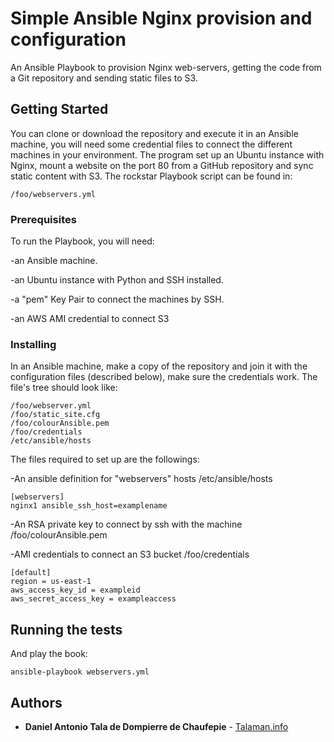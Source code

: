 # Simple Ansible Nginx provision and configuration

An Ansible Playbook to provision Nginx web-servers, getting the code from a Git repository and sending static files to S3. 

## Getting Started

You can clone or download the repository and execute it in an Ansible machine, you will need some credential files to connect the different machines in your environment.
The program set up an Ubuntu instance with Nginx, mount a website on the port 80 from a GitHub repository and sync static content with S3. 
The rockstar Playbook script can be found in:
```
/foo/webservers.yml
```

### Prerequisites

To run the Playbook, you will need:

-an Ansible machine.

-an Ubuntu instance with Python and SSH installed.

-a "pem" Key Pair to connect the machines by SSH.

-an AWS AMI credential to connect S3

### Installing

In an Ansible machine, make a copy of the repository and join it with the configuration files (described below), make sure the credentials work. The file's tree should look like:
```
/foo/webserver.yml
/foo/static_site.cfg
/foo/colourAnsible.pem
/foo/credentials
/etc/ansible/hosts 
```

The files required to set up are the followings:

-An ansible definition for "webservers" hosts
/etc/ansible/hosts
```
[webservers]
nginx1 ansible_ssh_host=examplename
```
-An RSA private key to connect by ssh with the machine
/foo/colourAnsible.pem

-AMI credentials to connect an S3 bucket
/foo/credentials 
```
[default]
region = us-east-1
aws_access_key_id = exampleid
aws_secret_access_key = exampleaccess
```

## Running the tests


And play the book:
```
ansible-playbook webservers.yml
```


## Authors

* **Daniel Antonio Tala de Dompierre de Chaufepie** - [Talaman.info](http://talaman.info)
